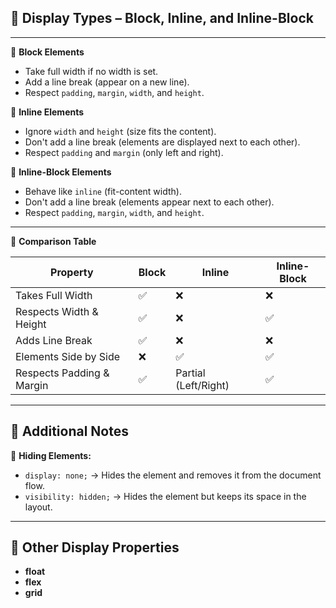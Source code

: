## 🔹 **Display Types – Block, Inline, and Inline-Block**
---


📌 **Block Elements**

- Take full width if no width is set.
- Add a line break (appear on a new line).
- Respect `padding`, `margin`, `width`, and `height`.

📌 **Inline Elements**

- Ignore `width` and `height` (size fits the content).
- Don't add a line break (elements are displayed next to each other).
- Respect `padding` and `margin` (only left and right).

📌 **Inline-Block Elements**

- Behave like `inline` (fit-content width).
- Don't add a line break (elements appear next to each other).
- Respect `padding`, `margin`, `width`, and `height`.

---

🔹 **Comparison Table**

|Property|Block|Inline|Inline-Block|
|---|---|---|---|
|Takes Full Width|✅|❌|❌|
|Respects Width & Height|✅|❌|✅|
|Adds Line Break|✅|❌|❌|
|Elements Side by Side|❌|✅|✅|
|Respects Padding & Margin|✅|Partial (Left/Right)|✅|

---

## 🔹 **Additional Notes**

📌 **Hiding Elements:**

- `display: none;` → Hides the element and removes it from the document flow.
- `visibility: hidden;` → Hides the element but keeps its space in the layout.

---

## 🔹 **Other Display Properties**

- **float**
- **flex**
- **grid**

